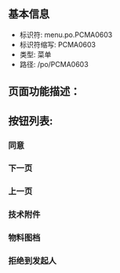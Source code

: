 
## 基本信息

- 标识符: menu.po.PCMA0603
- 标识符缩写: PCMA0603
- 类型: 菜单
- 路径: /po/PCMA0603

## 页面功能描述：





## 按钮列表:


### 同意



### 下一页



### 上一页



### 技术附件



### 物料图档



### 拒绝到发起人


